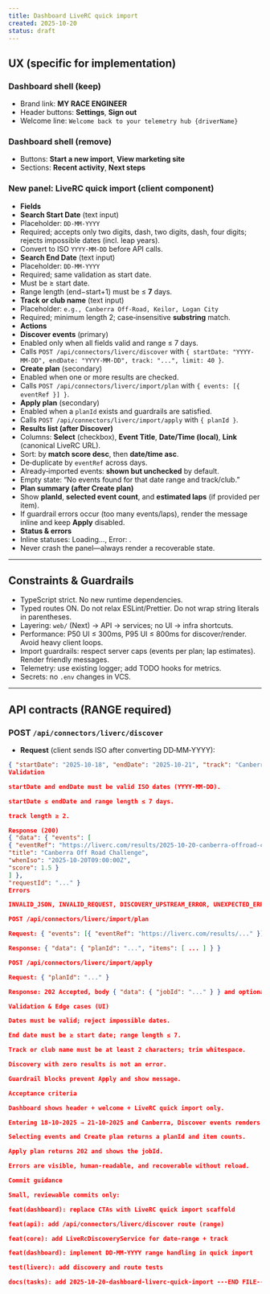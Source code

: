 ```yaml
---
title: Dashboard LiveRC quick import
created: 2025-10-20
status: draft
---
```


## UX (specific for implementation)

### Dashboard shell (keep)

- Brand link: **MY RACE ENGINEER**
- Header buttons: **Settings**, **Sign out**
- Welcome line: `Welcome back to your telemetry hub {driverName}`

### Dashboard shell (remove)

- Buttons: **Start a new import**, **View marketing site**
- Sections: **Recent activity**, **Next steps**

### New panel: **LiveRC quick import** (client component)

- **Fields**
- **Search Start Date** (text input)
- Placeholder: `DD-MM-YYYY`
- Required; accepts only two digits, dash, two digits, dash, four digits; rejects impossible dates (incl. leap years).
- Convert to ISO `YYYY-MM-DD` before API calls.
- **Search End Date** (text input)
- Placeholder: `DD-MM-YYYY`
- Required; same validation as start date.
- Must be ≥ start date.
- Range length (end−start+1) must be ≤ **7** days.
- **Track or club name** (text input)
- Placeholder: `e.g., Canberra Off-Road, Keilor, Logan City`
- Required; minimum length 2; case‑insensitive **substring** match.
- **Actions**
- **Discover events** (primary)
- Enabled only when all fields valid and range ≤ 7 days.
- Calls `POST /api/connectors/liverc/discover` with `{ startDate: "YYYY-MM-DD", endDate: "YYYY-MM-DD", track: "...", limit: 40 }`.
- **Create plan** (secondary)
- Enabled when one or more results are checked.
- Calls `POST /api/connectors/liverc/import/plan` with `{ events: [{ eventRef }] }`.
- **Apply plan** (secondary)
- Enabled when a `planId` exists and guardrails are satisfied.
- Calls `POST /api/connectors/liverc/import/apply` with `{ planId }`.
- **Results list (after Discover)**
- Columns: **Select** (checkbox), **Event Title**, **Date/Time (local)**, **Link** (canonical LiveRC URL).
- Sort: by **match score desc**, then **date/time asc**.
- De‑duplicate by `eventRef` across days.
- Already‑imported events: **shown but unchecked** by default.
- Empty state: “No events found for that date range and track/club.”
- **Plan summary (after Create plan)**
- Show **planId**, **selected event count**, and **estimated laps** (if provided per item).
- If guardrail errors occur (too many events/laps), render the message inline and keep **Apply** disabled.
- **Status & errors**
- Inline statuses: Loading…, Error: <message>.
- Never crash the panel—always render a recoverable state.

---

## Constraints & Guardrails

- TypeScript strict. No new runtime dependencies.
- Typed routes ON. Do not relax ESLint/Prettier. Do not wrap string literals in parentheses.
- Layering: `web/` (Next) → API → services; no UI → infra shortcuts.
- Performance: P50 UI ≤ 300ms, P95 UI ≤ 800ms for discover/render. Avoid heavy client loops.
- Import guardrails: respect server caps (events per plan; lap estimates). Render friendly messages.
- Telemetry: use existing logger; add TODO hooks for metrics.
- Secrets: no `.env` changes in VCS.

---

## API contracts (RANGE required)

### POST `/api/connectors/liverc/discover`

- **Request** (client sends ISO after converting DD‑MM‑YYYY):

```json
{ "startDate": "2025-10-18", "endDate": "2025-10-21", "track": "Canberra", "limit": 40 }
Validation

startDate and endDate must be valid ISO dates (YYYY‑MM‑DD).

startDate ≤ endDate and range length ≤ 7 days.

track length ≥ 2.

Response (200)
{ "data": { "events": [
{ "eventRef": "https://liverc.com/results/2025-10-20-canberra-offroad-challenge",
"title": "Canberra Off Road Challenge",
"whenIso": "2025-10-20T09:00:00Z",
"score": 1.5 }
] },
"requestId": "..." }
Errors

INVALID_JSON, INVALID_REQUEST, DISCOVERY_UPSTREAM_ERROR, UNEXPECTED_ERROR

POST /api/connectors/liverc/import/plan

Request: { "events": [{ "eventRef": "https://liverc.com/results/..." }] }

Response: { "data": { "planId": "...", "items": [ ... ] } }

POST /api/connectors/liverc/import/apply

Request: { "planId": "..." }

Response: 202 Accepted, body { "data": { "jobId": "..." } } and optional Location header.

Validation & Edge cases (UI)

Dates must be valid; reject impossible dates.

End date must be ≥ start date; range length ≤ 7.

Track or club name must be at least 2 characters; trim whitespace.

Discovery with zero results is not an error.

Guardrail blocks prevent Apply and show message.

Acceptance criteria

Dashboard shows header + welcome + LiveRC quick import only.

Entering 18-10-2025 → 21-10-2025 and Canberra, Discover events renders results (or clean empty state). The request payload contains ISO startDate/endDate.

Selecting events and Create plan returns a planId and item counts.

Apply plan returns 202 and shows the jobId.

Errors are visible, human‑readable, and recoverable without reload.

Commit guidance

Small, reviewable commits only:

feat(dashboard): replace CTAs with LiveRC quick import scaffold

feat(api): add /api/connectors/liverc/discover route (range)

feat(core): add LiveRcDiscoveryService for date-range + track

feat(dashboard): implement DD-MM-YYYY range handling in quick import

test(liverc): add discovery and route tests

docs(tasks): add 2025-10-20-dashboard-liverc-quick-import ---END FILE---
```
